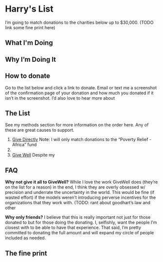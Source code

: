 # Harry's List

I’m going to match donations to the charities below up to $30,000. (TODO link some fine print here) 

## What I'm Doing

## Why I’m Doing It


## How to donate
Go to the list below and click a link to donate. Email or text me a screenshot of the confirmation page of your donation and how much you donated if it isn’t in the screenshot. I’d also love to hear more about  

## The List 
See my methods section for more information on the order here. Any of these are great causes to support. 
1. [Give Directly](givedirectly.org) Note: I will only match donations to the “Poverty Relief - Africa” fund  
2. 
3. [Give Well](givewell.org) Despite my 

## FAQ

**Why not give it all to GiveWell?**
While I love the work GiveWell does (they’re on the list for a reason) in the end, I think they are overly obsessed w/ precision and underrate the uncertainty in the world. This would be fine (if wasted effort) if the models weren’t introducing perverse incentives for the organizations that they work with. (TODO: rant about goodhart’s law and other 

**Why only friends?**
I believe that this is really important not just for those donated to but for those doing the donating. I, selfishly, want the people I’m closest with to be able to have that experience. That said, I’m pretty committed to donating the full amount and will expand my circle of people included as needed. 

## The fine print 
